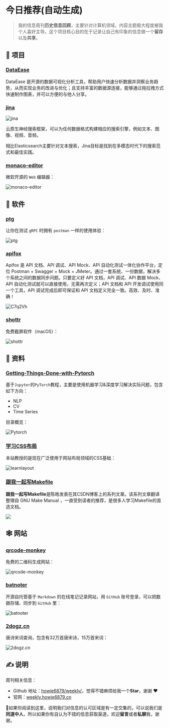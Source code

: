 # 今日推荐(自动生成)

> 我的信息周刊**历史信息回顾**，主要针对计算机领域，内容主题极大程度被我个人喜好主导。这个项目核心目的在于记录让自己有印象的信息做一个**留存**以及**共享**。


## 🎯 项目 

### [DataEase](https://github.com/dataease/dataease)

DataEase 是开源的数据可视化分析工具，帮助用户快速分析数据并洞察业务趋势，从而实现业务的改进与优化；且支持丰富的数据源连接，能够通过拖拉拽方式快速制作图表，并可以方便的与他人分享。 

### [jina](https://github.com/jina-ai/jina)

![jina](https://img.turingark.com/uPic/9MHbAU.png)

云原生神经搜索框架，可以为任何数据格式构建相应的搜索引擎，例如文本、图像、视频、音频。

相比Elasticsearch主要针对文本搜索，Jina目标是找到在多模态时代下的搜索范式和最佳实践。 

### [monaco-editor](https://github.com/microsoft/monaco-editor)

微软开源的 `Web` 编辑器：

![monaco-editor](https://images-1252557999.file.myqcloud.com/uPic/monaco-editor.png) 

## 🤖 软件 

### [ptg](https://github.com/crossoverJie/ptg)

让你在测试 `gRPC` 时拥有 `postman` 一样的使用体验：

![ptg](https://images-1252557999.file.myqcloud.com/uPic/ptg.gif) 

### [apifox](https://www.apifox.cn/)

Apifox 是 API 文档、API 调试、API Mock、API 自动化测试一体化协作平台，定位 Postman + Swagger + Mock + JMeter。通过一套系统、一份数据，解决多个系统之间的数据同步问题。只要定义好 API 文档，API 调试、API 数据 Mock、API 自动化测试就可以直接使用，无需再次定义；API 文档和 API 开发调试使用同一个工具，API 调试完成后即可保证和 API 文档定义完全一致。高效、及时、准确！

![C7q2Vh](https://images-1252557999.file.myqcloud.com/uPic/C7q2Vh.png) 

### [shottr](https://shottr.cc/)

免费截屏软件（macOS）：

![shottr](https://images-1252557999.file.myqcloud.com/uPic/shottr.jpg) 

## 👀 资料 

### [Getting-Things-Done-with-Pytorch](https://github.com/curiousily/Getting-Things-Done-with-Pytorch)

基于`Jupyter`的`PyTorch`教程，主要是使用机器学习&深度学习解决实际问题，包含如下方向：

- NLP
- CV
- Time Series

目录概览：

![Pytorch](https://img.turingark.com/uPic/kSUA40.png) 

### [学习CSS布局](https://zh.learnlayout.com/)

本站教授的是现在广泛使用于网站布局领域的CSS基础：

![learnlayout](https://images-1252557999.file.myqcloud.com/uPic/learnlayout.jpg) 

### [跟我一起写Makefile](https://seisman.github.io/how-to-write-makefile/)

**跟我一起写Makefile**是陈皓发表在其CSDN博客上的系列文章。该系列文章翻译整理自 GNU Make Manual ，一直受到读者的推荐，是很多人学习Makefile的首选文档。

![](https://images-1252557999.file.myqcloud.com/uPic/7guTp6.png) 

## 🕸 网站 

### [qrcode-monkey](https://www.qrcode-monkey.com/#)

免费的二维码生成网站：

![qrcode-monkey](https://img.turingark.com/uPic/qrcode-monkey.jpg) 

### [batnoter](https://batnoter.com/)

开源自托管基于 `Markdown` 的在线笔记记录网站，用 `GitHub` 账号登录，可以把数据存储、同步到 `GitHub` 里：

![batnoter](https://images-1252557999.file.myqcloud.com/uPic/batnoter.gif) 

### [2dogz.cn](https://2dogz.cn/tool/poem-tang/)

唐诗宋词查询，包含有32万首唐宋诗，15万首宋词：

![2dogz.cn](https://images-1252557999.file.myqcloud.com/uPic/2dogz.cn.jpg) 

## ✍️ 说明

周刊相关信息：

- Github 地址：[howie6879/weekly/](https://github.com/howie6879/weekly/)，觉得不错麻烦给我一个**Star**，谢谢 ❤️
- 官网：[weekly.howie6879.cn](https://weekly.howie6879.cn/)

🙌如果你阅读到这里，说明我们对信息的认可区域是有一定交集的，可以说我们是**同道中人**，所以如果你有自认为不错的信息获取渠道，欢迎**留言**或者**私聊**我，谢谢。
